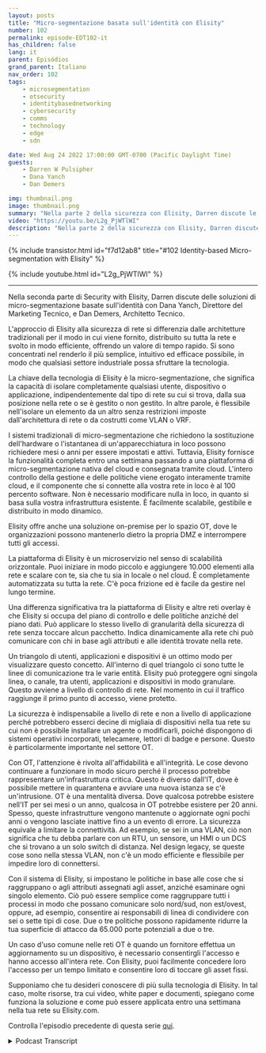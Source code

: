 ```yaml
---
layout: posts
title: "Micro-segmentazione basata sull'identità con Elisity"
number: 102
permalink: episode-EDT102-it
has_children: false
lang: it
parent: Episódios
grand_parent: Italiano
nav_order: 102
tags:
    - microsegmentation
    - otsecurity
    - identitybasednetworking
    - cybersecurity
    - comms
    - technology
    - edge
    - sdn

date: Wed Aug 24 2022 17:00:00 GMT-0700 (Pacific Daylight Time)
guests:
    - Darren W Pulsipher
    - Dana Yanch
    - Dan Demers

img: thumbnail.png
image: thumbnail.png
summary: "Nella parte 2 della sicurezza con Elisity, Darren discute le soluzioni di micro-segmentazione basate sull'identità con Dana Yanch, Direttore del Marketing Tecnico, e Dan Demers, Architetto Tecnico."
video: "https://youtu.be/L2g_PjWTlWI"
description: "Nella parte 2 della sicurezza con Elisity, Darren discute le soluzioni di micro-segmentazione basate sull'identità con Dana Yanch, Direttore del Marketing Tecnico, e Dan Demers, Architetto Tecnico."
---
```


<div>
{% include transistor.html id="f7d12ab8" title="#102 Identity-based Micro-segmentation with Elisity" %}

{% include youtube.html id="L2g_PjWTlWI" %}
</div>

---

Nella seconda parte di Security with Elisity, Darren discute delle soluzioni di micro-segmentazione basate sull'identità con Dana Yanch, Direttore del Marketing Tecnico, e Dan Demers, Architetto Tecnico.

L'approccio di Elisity alla sicurezza di rete si differenzia dalle architetture tradizionali per il modo in cui viene fornito, distribuito su tutta la rete e svolto in modo efficiente, offrendo un valore di tempo rapido. Si sono concentrati nel renderlo il più semplice, intuitivo ed efficace possibile, in modo che qualsiasi settore industriale possa sfruttare la tecnologia.

La chiave della tecnologia di Elisity è la micro-segmentazione, che significa la capacità di isolare completamente qualsiasi utente, dispositivo o applicazione, indipendentemente dal tipo di rete su cui si trova, dalla sua posizione nella rete o se è gestito o non gestito. In altre parole, è flessibile nell'isolare un elemento da un altro senza restrizioni imposte dall'architettura di rete o da costrutti come VLAN o VRF.

I sistemi tradizionali di micro-segmentazione che richiedono la sostituzione dell'hardware o l'istantanea di un'apparecchiatura in loco possono richiedere mesi o anni per essere impostati e attivi. Tuttavia, Elisity fornisce la funzionalità completa entro una settimana passando a una piattaforma di micro-segmentazione nativa del cloud e consegnata tramite cloud. L'intero controllo della gestione e delle politiche viene erogato interamente tramite cloud, e il componente che si connette alla vostra rete in loco è al 100 percento software. Non è necessario modificare nulla in loco, in quanto si basa sulla vostra infrastruttura esistente. È facilmente scalabile, gestibile e distribuito in modo dinamico.

Elisity offre anche una soluzione on-premise per lo spazio OT, dove le organizzazioni possono mantenerlo dietro la propria DMZ e interrompere tutti gli accessi.

La piattaforma di Elisity è un microservizio nel senso di scalabilità orizzontale. Puoi iniziare in modo piccolo e aggiungere 10.000 elementi alla rete e scalare con te, sia che tu sia in locale o nel cloud. È completamente automatizzata su tutta la rete. C'è poca frizione ed è facile da gestire nel lungo termine.

Una differenza significativa tra la piattaforma di Elisity e altre reti overlay è che Elisity si occupa del piano di controllo e delle politiche anziché del piano dati. Può applicare lo stesso livello di granularità della sicurezza di rete senza toccare alcun pacchetto. Indica dinamicamente alla rete chi può comunicare con chi in base agli attributi e alle identità trovate nella rete.

Un triangolo di utenti, applicazioni e dispositivi è un ottimo modo per visualizzare questo concetto. All'interno di quel triangolo ci sono tutte le linee di comunicazione tra le varie entità. Elisity può proteggere ogni singola linea, o canale, tra utenti, applicazioni e dispositivi in modo granulare. Questo avviene a livello di controllo di rete. Nel momento in cui il traffico raggiunge il primo punto di accesso, viene protetto.

La sicurezza è indispensabile a livello di rete e non a livello di applicazione perché potrebbero esserci decine di migliaia di dispositivi nella tua rete su cui non è possibile installare un agente o modificarli, poiché dispongono di sistemi operativi incorporati, telecamere, lettori di badge e persone. Questo è particolarmente importante nel settore OT.

Con OT, l'attenzione è rivolta all'affidabilità e all'integrità. Le cose devono continuare a funzionare in modo sicuro perché il processo potrebbe rappresentare un'infrastruttura critica. Questo è diverso dall'IT, dove è possibile mettere in quarantena e avviare una nuova istanza se c'è un'intrusione. OT è una mentalità diversa. Dove qualcosa potrebbe esistere nell'IT per sei mesi o un anno, qualcosa in OT potrebbe esistere per 20 anni. Spesso, queste infrastrutture vengono mantenute o aggiornate ogni pochi anni o vengono lasciate inattive fino a un evento di errore. La sicurezza equivale a limitare la connettività. Ad esempio, se sei in una VLAN, ciò non significa che tu debba parlare con un RTU, un sensore, un HMI o un DCS che si trovano a un solo switch di distanza. Nel design legacy, se queste cose sono nella stessa VLAN, non c'è un modo efficiente e flessibile per impedire loro di connettersi.

Con il sistema di Elisity, si impostano le politiche in base alle cose che si raggruppano o agli attributi assegnati agli asset, anziché esaminare ogni singolo elemento. Ciò può essere semplice come raggruppare tutti i processi in modo che possano comunicare solo nord/sud, non est/ovest, oppure, ad esempio, consentire ai responsabili di linea di condividere con sei o sette tipi di cose. Due o tre politiche possono rapidamente ridurre la tua superficie di attacco da 65.000 porte potenziali a due o tre.

Un caso d'uso comune nelle reti OT è quando un fornitore effettua un aggiornamento su un dispositivo, è necessario consentirgli l'accesso e hanno accesso all'intera rete. Con Elisity, puoi facilmente concedere loro l'accesso per un tempo limitato e consentire loro di toccare gli asset fissi.

Supponiamo che tu desideri conoscere di più sulla tecnologia di Elisity. In tal caso, molte risorse, tra cui video, white paper e documenti, spiegano come funziona la soluzione e come può essere applicata entro una settimana nella tua rete su Elisity.com.

Controlla l'episodio precedente di questa serie [qui](episode-EDT101).



<details>
<summary> Podcast Transcript </summary>

<p></p>

</details>
